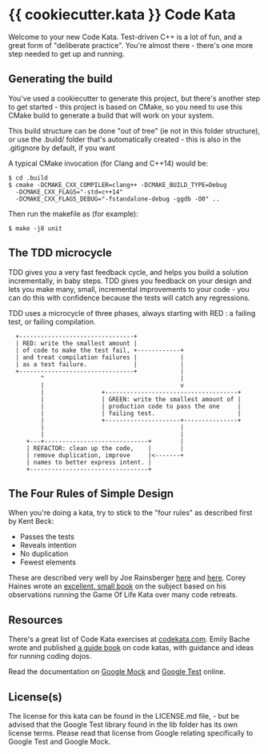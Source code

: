 # {{ cookiecutter.kata }} Code Kata

Welcome to your new Code Kata.  Test-driven C++ is a lot of fun, and a
great form of "deliberate practice".  You're almost there - there's
one more step needed to get up and running.

## Generating the build

You've used a cookiecutter to generate this project, but there's
another step to get started - this project is based on CMake, so you
need to use this CMake build to generate a build that will work on
your system.

This build structure can be done "out of tree" (ie not in this folder
structure), or use the .build/ folder that's automatically created -
this is also in the .gitignore by default, if you want

A typical CMake invocation (for Clang and C++14) would be:

```
$ cd .build
$ cmake -DCMAKE_CXX_COMPILER=clang++ -DCMAKE_BUILD_TYPE=Debug
  -DCMAKE_CXX_FLAGS="-std=c++14"
  -DCMAKE_CXX_FLAGS_DEBUG="-fstandalone-debug -ggdb -O0" ..
```

Then run the makefile as (for example):

```
$ make -j8 unit
```

## The TDD microcycle

TDD gives you a very fast feedback cycle, and helps you build a
solution incrementally, in baby steps.  TDD gives you feedback on your
design and lets you make many, small, incremental improvements to your
code - you can do this with confidence because the tests will catch
any regressions.

TDD uses a microcycle of three phases, always starting with RED : a
failing test, or failing compilation.

```                                 
  +--------------------------------+
  | RED: write the smallest amount |
  | of code to make the test fail, +------------+
  | and treat compilation failures |            |
  | as a test failure.             |            |
  +--------------------------------+            |
         ^                                      |
         |                                      v
         |                +-------------------------------------+
         |                | GREEN: write the smallest amount of |
         |                | production code to pass the one     |
         |                | failing test.                       |
         |                +---------------------+---------------+
         |                                      |
         |                                      |
     +---+-----------------------------+        |
     | REFACTOR: clean up the code,    |        |
     | remove duplication, improve     |<-------+
     | names to better express intent. |
     +---------------------------------+
```

## The Four Rules of Simple Design

When you're doing a kata, try to stick to the "four rules" as
described first by Kent Beck:

- Passes the tests
- Reveals intention
- No duplication
- Fewest elements

These are described very well by Joe Rainsberger
[here](http://blog.jbrains.ca/permalink/the-four-elements-of-simple-design)
and
[here](http://blog.thecodewhisperer.com/permalink/putting-an-age-old-battle-to-rest/). Corey
Haines wrote an [excellent, small
book](https://leanpub.com/4rulesofsimpledesign) on the subject based
on his observations running the Game Of Life Kata over many code
retreats.

## Resources

There's a great list of Code Kata exercises at
[codekata.com](http://codekata.com/). Emily Bache wrote and published
[a guide book](https://leanpub.com/codingdojohandbook) on code katas,
with guidance and ideas for running coding dojos.

Read the documentation on [Google
Mock](https://github.com/google/googletest/tree/master/googlemock/docs/v1_7)
and [Google
Test](https://github.com/google/googletest/tree/master/googletest/docs)
online.

## License(s)

The license for this kata can be found in the LICENSE.md file, - but
be advised that the Google Test library found in the lib folder has
its own license terms. Please read that license from Google relating
specifically to Google Test and Google Mock.
